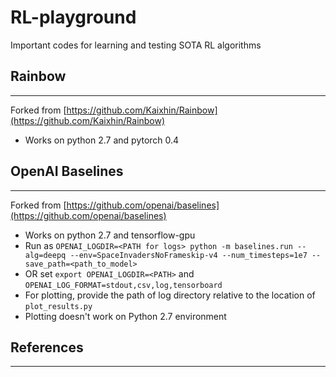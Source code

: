 # RL-playground
Important codes for learning and testing SOTA RL algorithms


## Rainbow
-----------
Forked from [https://github.com/Kaixhin/Rainbow](https://github.com/Kaixhin/Rainbow)
  * Works on python 2.7 and pytorch 0.4


## OpenAI Baselines
--------------------
Forked from [https://github.com/openai/baselines](https://github.com/openai/baselines)
  * Works on python 2.7 and tensorflow-gpu
  * Run as `OPENAI_LOGDIR=<PATH for logs> python -m baselines.run --alg=deepq --env=SpaceInvadersNoFrameskip-v4 --num_timesteps=1e7 --save_path=<path_to_model>`
  * OR set `export OPENAI_LOGDIR=<PATH>` and `OPENAI_LOG_FORMAT=stdout,csv,log,tensorboard`
  * For plotting, provide the path of log directory relative to the location of `plot_results.py`
  * Plotting doesn't work on Python 2.7 environment

## References
--------------------
